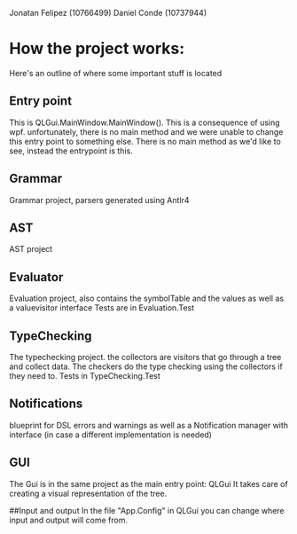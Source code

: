 Jonatan Felipez (10766499)
Daniel Conde (10737944)

# How the project works:
Here's an outline of where some important stuff is located

## Entry point
This is QLGui.MainWindow.MainWindow(). This is a consequence of using wpf.
unfortunately, there is no main method and we were unable to change this entry point to something else.
There is no main method as we'd like to see, instead the entrypoint is this.

## Grammar
Grammar project, parsers generated using Antlr4

## AST
AST project

## Evaluator
Evaluation project, also contains the symbolTable and the values as well as a valuevisitor interface
Tests are in Evaluation.Test

## TypeChecking
The typechecking project. the collectors are visitors that go through a tree and collect data.
The checkers do the type checking using the collectors if they need to. Tests in TypeChecking.Test

## Notifications
blueprint for DSL errors and warnings as well as a Notification manager with interface (in case a different implementation is needed)

## GUI
The Gui is in the same project as the main entry point: QLGui It takes care of creating a visual representation of the tree.

##Input and output
In the file "App.Config" in QLGui you can change where input and output will come from.





